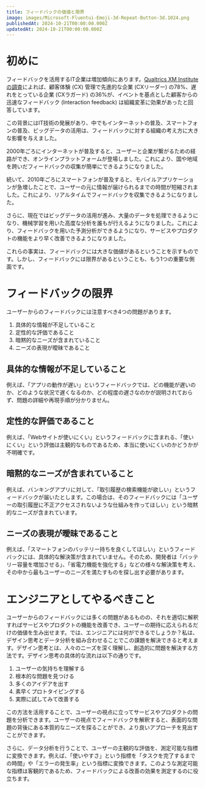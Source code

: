 ```yaml
---
title: フィードバックの価値と限界
image: images/Microsoft-Fluentui-Emoji-3d-Repeat-Button-3d.1024.png
publishedAt: 2024-10-21T00:00:00.000Z
updatedAt: 2024-10-21T00:00:00.000Z
---
```


<h1 id="h313db3a8b3">初めに</h1><p>フィードバックを活用するIT企業は増加傾向にあります。<a href="https://www.qualtrics.com/m/www.xminstitute.com/wp-content/uploads/2023/04/XMI_RR-DS_StateofCXManagement-2023-2.pdf" target="_blank" rel="noopener noreferrer nofollow">Qualtrics XM Instituteの調査</a>によれば、顧客体験 (CX) 管理で先進的な企業 (CXリーダー) の78%、遅れをとっている企業 (CXラガード) の36%が、イベントを基点とした顧客からの迅速なフィードバック (Interaction feedback) は組織変革に効果があったと回答しています。</p><p>この背景にはIT技術の発展があり、中でもインターネットの普及、スマートフォンの普及、ビッグデータの活用は、フィードバックに対する組織の考え方に大きな影響を与えました。</p><p>2000年ごろにインターネットが普及すると、ユーザーと企業が繋がるための経路ができ、オンラインプラットフォームが登場しました。これにより、国や地域を跨いだフィードバックの収集が簡単にできるようになりました。</p><p>続いて、2010年ごろにスマートフォンが普及すると、モバイルアプリケーションが急増したことで、ユーザーの元に情報が届けられるまでの時間が短縮されました。これにより、リアルタイムでフィードバックを収集できるようになりました。</p><p>さらに、現在ではビッグデータの活用が進み、大量のデータを処理できるようになり、機械学習を用いた高度な分析を誰もが行えるようになりました。これにより、フィードバックを用いた予測分析ができるようになり、サービスやプロダクトの機能をより早く改善できるようになりました。</p><p>これらの事実は、フィードバックには大きな価値があるということを示すものです。しかし、フィードバックには限界があるということも、もう1つの重要な側面です。</p><h1 id="hc354d548a2">フィードバックの限界</h1><p>ユーザーからのフィードバックには注意すべき4つの問題があります。</p><ol><li>具体的な情報が不足していること</li><li>定性的な評価であること</li><li>暗黙的なニーズが含まれていること</li><li>ニーズの表現が曖昧であること</li></ol><h2 id="hd8ef213dda">具体的な情報が不足していること</h2><p>例えば、「アプリの動作が遅い」というフィードバックでは、どの機能が遅いのか、どのような状況で遅くなるのか、どの程度の遅さなのかが説明されておらず、問題の詳細や再現手順が分かりません。</p><h2 id="hb86d0cd153">定性的な評価であること</h2><p>例えば、「Webサイトが使いにくい」というフィードバックに含まれる、「使いにくい」という評価は主観的なものであるため、本当に使いにくいのかどうかが不明確です。</p><h2 id="hcb85b0f334">暗黙的なニーズが含まれていること</h2><p>例えば、バンキングアプリに対して、「取引履歴の検索機能が欲しい」というフィードバックが届いたとします。この場合は、そのフィードバックには「ユーザーの取引履歴に不正アクセスされないような仕組みを作ってほしい」という暗黙的なニーズが含まれています。</p><h2 id="hd6efa72f1d">ニーズの表現が曖昧であること</h2><p>例えば、「スマートフォンのバッテリー持ちを良くしてほしい」というフィードバックには、具体的な解決策が含まれていません。そのため、開発者は「バッテリー容量を増加させる」、「省電力機能を強化する」などの様々な解決策を考え、その中から最もユーザーのニーズを満たすものを探し出す必要があります。</p><h1 id="hac3ed311f9">エンジニアとしてやるべきこと</h1><p>ユーザーからのフィードバックには多くの問題があるものの、それを適切に解釈すればサービスやプロダクトの機能を改善でき、ユーザーの期待に応えられるだけの価値を生み出せます。では、エンジニアには何ができるでしょうか？私は、デザイン思考とデータ分析を組み合わせることでこの課題を解決できると考えます。デザイン思考とは、人々のニーズを深く理解し、創造的に問題を解決する方法です。デザイン思考の具体的な流れは以下の通りです。</p><ol><li>ユーザーの気持ちを理解する</li><li>根本的な問題を見つける</li><li>多くのアイデアを出す</li><li>素早くプロトタイピングする</li><li>実際に試してみて改善する</li></ol><p>この方法を活用することで、ユーザーの視点に立ってサービスやプロダクトの問題を分析できます。ユーザーの視点でフィードバックを解釈すると、表面的な問題の背後にある本質的なニーズを探ることができ、より良いアプローチを見出すことができます。</p><p>さらに、データ分析を行うことで、ユーザーの主観的な評価を、測定可能な指標に変換できます。例えば、「使いやすさ」という指標を「タスクを完了するまでの時間」や「エラーの発生率」という指標に変換できます。このような測定可能な指標は客観的であるため、フィードバックによる改善の効果を測定するのに役立ちます。</p>
